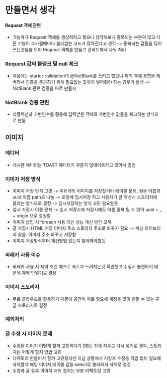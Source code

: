 

# 만들면서 생각


#### Request 객체 관련

- 기능마다 Request 객체를 생성하려고 했으나 생각해보니 중복되는 부분이 많고 다른 기능이 추가될때마다
  쓸데없는 코드가 많아진다고 생각
-> 중복되는 값들을 많이 쓰는것들을 모아 Request 객체를 만들고 컨버트해서 나눠 처리

### Request 값의 블랭크 및 null 체크

- 처음에는 starter-validation의 @NotBlank를 쓰려고 했으나 위의 객체 통합을 해버려서 인증을 통과하기 
  위해 필요없는 값까지 넣어줘야 하는 경우가 발생
-> NotBlank 관련 검증을 따로 만들자

### NotBlank 검증 관련

- 리플렉션과 가변인수를 활용해 입력받은 객체의 가변인수 값들을 체크하는 방식으로 만듦

## 이미지


### 에디터

- 게시판 에디터는 TOAST 에디터가 꾸준히 업데이트하고 있어서 결정

### 이미지 저장 방식

- 이미지 저장 방식 고민
-> 여러개의 이미지를 저장할거라 테이블 분리, 원본 이름과 uuid 이름 path로 나눔
-> 로컬에 임시저장 하고 사용자가 글 작성시 스토리지에 올리는 방식으로 결정
-> 임시저장하는 방식 고민 필요할듯
- 임시 저장시 이름 문제
-> 임시 저장소에 저장시에도 이름 중복 될 수 있어 uuid + _ + origin 으로 결정함
- 이미지 삽입 시 foreach 사용 대신 성능 개선 방안 모색
- 글 저장시 HTML 저장 이미지 주소 스토리지 주소로 바꾸기 필요
-> 파싱 라이브러리 찾음. 이미지 주소 바꾸고 저장함
- 이미지 저장방식부터 개선방법 있는지 찾아봐야할듯

### 외래키 사용 이슈

- 외래키 사용 시 제약 조건 체크로 속도가 느려지는것 확인했고 수정시 불편하기 때문에 제약 안넣기로 결정

### 이미지 스토리지

- 무료 클라우드를 활용하기 때문에 공간이 따로 필요해 계정을 많이 만들 수 있는 구글 스토리지로 결정

### 예외처리


### 글 수정 시 이미지 문제
- 수정된 이미지 어떻게 할까 고민하다가 DB는 전체 지우고 다시 넣기로 생각, 스토리지는 어떻게 할지 방법 고민
- 디렉토리 만들어서 할까 고민했지만 지금 상황에서 저장후 수정등 작업 많이 필요해 삭제할때 해당 이미지 테이블 값들 select로 불러와서 삭제로 결정
- 수정과 글 등록 이미지 처리 겹치는 부분 리팩토링 고민